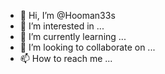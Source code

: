 - 👋 Hi, I’m @Hooman33s
- 👀 I’m interested in ...
- 🌱 I’m currently learning ...
- 💞️ I’m looking to collaborate on ...
- 📫 How to reach me ...

<!---
Hooman33s/Hooman33s is a ✨ special ✨ repository because its `README.md` (this file) appears on your GitHub profile.
You can click the Preview link to take a look at your changes.
--->
